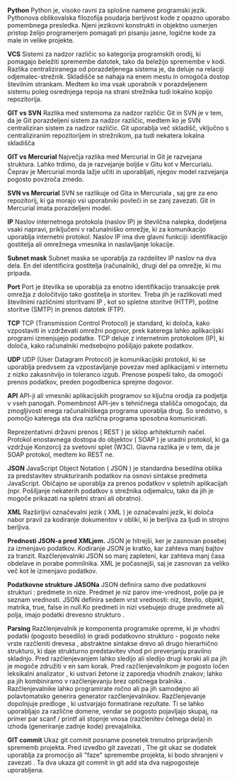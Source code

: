 **Python**
Python je, visoko ravni za splošne namene programski jezik. Pythonova oblikovalska filozofija poudarja berljivost kode z opazno uporabo pomembnega presledka. Njeni jezikovni konstrukti in objektno usmerjen pristop želijo programerjem pomagati pri pisanju jasne, logične kode za male in velike projekte.

**VCS**
Sistemi za nadzor različic so kategorija programskih orodij, ki pomagajo beležiti spremembe datotek, tako da beležijo spremembe v kodi.
Razlika centraliziranega od porazdeljenega sistema je, da deluje na relaciji odjemalec-strežnik. Skladišče se nahaja na enem mestu in omogoča dostop številnim strankam. Medtem ko ima vsak uporabnik v porazdeljenem sistemu poleg osrednjega repoja na strani strežnika tudi lokalno kopijo repozitorija.

**GIT vs SVN**
Razlika med sistemoma za nadzor različic Git in SVN je v tem, da je Git porazdeljeni sistem za nadzor različic, medtem ko je SVN centraliziran sistem za nadzor različic. Git uporablja več skladišč, vključno s centraliziranim repozitorijem in strežnikom, pa tudi nekatera lokalna skladišča

**GIT vs Mercurial**
Največja razlika med Mercurial in Git je  razvejana struktura. Lahko trdimo, da je razvejanje boljše v Gitu kot v Mercurialu. Čeprav je Mercurial morda lažje učiti in uporabljati, njegov model razvejanja pogosto povzroča zmedo.

**SVN vs Mercurial**
SVN se razlikuje od Gita in Mercuriala , saj gre za eno repozitorij, ki ga morajo vsi uporabniki povleči in se zanj zavezati. Git in Mercurial imata porazdeljeni model. 

**IP**
Naslov internetnega protokola (naslov IP) je številčna nalepka, dodeljena vsaki napravi, priključeni v računalniško omrežje, ki za komunikacijo uporablja internetni protokol. Naslov IP ima dve glavni funkciji: identifikacijo gostitelja ali omrežnega vmesnika in naslavljanje lokacije.

**Subnet mask**
Subnet maska se uporablja za razdelitev IP naslov na dva dela. En del identificira gostitelja (računalnik), drugi del pa omrežje, ki mu pripada. 

**Port**
Port je številka se uporablja za enotno identifikacijo transakcije prek omrežja z določitvijo tako gostitelja in storitev. Treba jih je razlikovati med številnimi različnimi storitvami IP , kot so spletne storitve (HTTP), poštne storitve (SMTP) in prenos datotek (FTP).

**TCP**
TCP (Transmission Control Protocol) je standard, ki določa, kako vzpostaviti in vzdrževati omrežni pogovor, prek katerega lahko aplikacijski programi izmenjujejo podatke. TCP deluje z internetnim protokolom (IP), ki določa, kako računalniki medsebojno pošiljajo pakete podatkov.

**UDP**
UDP (User Datagram Protocol) je komunikacijski protokol, ki se uporablja predvsem za vzpostavljanje povezav med aplikacijami v internetu z nizko zakasnitvijo in toleranco izgub. Prenose pospeši tako, da omogoči prenos podatkov, preden pogodbenica sprejme dogovor.

**API**
API-ji ali vmesniki aplikacijskih programov so ključna orodja za podjetja v vseh panogah. Pomembnost API-jev s tehničnega stališča omogočajo, da zmogljivosti enega računalniškega programa uporablja drug. So sredstvo, s pomočjo katerega sta dva različna programa sposobna komunicirati.

Reprezentativni državni prenos ( REST ) je sklop arhitekturnih načel. Protokol enostavnega dostopa do objektov ( SOAP ) je uradni protokol, ki ga vzdržuje Konzorcij za svetovni splet (W3C). Glavna razlika je v tem, da je SOAP protokol, medtem ko REST ne.

**JSON**
JavaScript Object Notation ( JSON ) je standardna besedilna oblika za predstavitev strukturiranih podatkov na osnovi sintakse predmeta JavaScript. Običajno se uporablja za prenos podatkov v spletnih aplikacijah (npr. Pošiljanje nekaterih podatkov s strežnika odjemalcu, tako da jih je mogoče prikazati na spletni strani ali obratno).

**XML**
Razširljivi označevalni jezik ( XML ) je označevalni jezik, ki določa nabor pravil za kodiranje dokumentov v obliki, ki je berljiva za ljudi in strojno berljiva. 

**Prednosti JSON-a pred XMLjem.**
JSON je hitrejši, ker je zasnovan posebej za izmenjavo podatkov. Kodiranje JSON je kratko, kar zahteva manj bajtov za tranzit. Razčlenjevalniki JSON so manj zapleteni, kar zahteva manj časa obdelave in porabe pomnilnika. XML je počasnejši, saj je zasnovan za veliko več kot le izmenjavo podatkov.

**Podatkovne strukture JASONa**
JSON definira samo dve podatkovni strukturi : predmete in nize. Predmet je niz parov ime-vrednost, polje pa je seznam vrednosti. JSON definira sedem vrst vrednosti: niz, število, objekt, matrika, true, false in null.Ko predmeti in nizi vsebujejo druge predmete ali polja, imajo podatki drevesno strukturo .

**Parsing**
Razčlenjevalnik je komponenta programske opreme, ki je vhodni podatki (pogosto besedilo) in gradi podatkovno strukturo - pogosto neke vrste razčleniti drevesa , abstraktne sintakse drevo ali drugo hierarhično strukturo, ki daje strukturno predstavitev vhod pri preverjanju pravilno skladnjo. Pred razčlenjevanjem lahko sledijo ali sledijo drugi koraki ali pa jih je mogoče združiti v en sam korak. Pred razčlenjevalnikom je pogosto ločen leksikalni analizator , ki ustvari žetone iz zaporedja vhodnih znakov; lahko pa jih kombiniramo v razčlenjevanju brez optičnega bralnika . Razčlenjevalnike lahko programirate ročno ali pa jih samodejno ali polavtomatsko generira generator razčlenjevalnikov. Razčlenjevanje dopolnjuje predloge , ki ustvarjajo formatirane rezultate. Ti se lahko uporabljajo za različne domene, vendar se pogosto pojavljajo skupaj, na primer par scanf / printf ali stopnje vnosa (razčlenitev čelnega dela) in izhoda (generiranje zadnje kode) prevajalnika.

**GIT commit**
Ukaz git commit posname posnetek trenutno pripravljenih sprememb projekta. Pred izvedbo git zavezati , The git ukaz se dodatek uporablja za promocijo ali "faze" spremembe projekta, ki bodo shranjeni v zavezati . Ta dva ukaza git commit in git add sta dva najpogosteje uporabljena.
